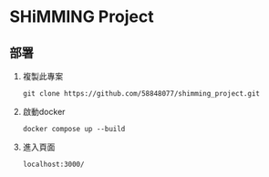 # SHiMMING Project

## 部署
1. 複製此專案
    ```
    git clone https://github.com/58848077/shimming_project.git
    ```

2. 啟動docker
    ```
    docker compose up --build
    ```

3. 進入頁面
   ```
   localhost:3000/
   ```

